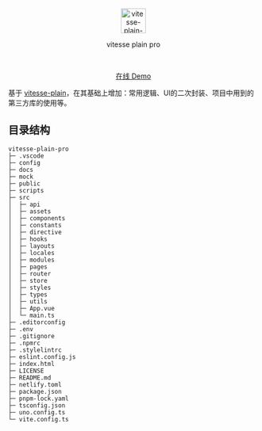 <br>
<p align='center'>
  <img src="https://vitesse-plain.netlify.app/favicon.svg" width="50" alt="vitesse-plain-pro">
  <p align='center'>vitesse plain pro</p>
</p>

<br>

<p align='center'>
  <a href="https://vitesse-plain-pro.netlify.app/">在线 Demo</a>
</p>

基于 [vitesse-plain](https://github.com/AnthonyJu/vitesse-plain)，在其基础上增加：常用逻辑、UI的二次封装、项目中用到的第三方库的使用等。

## 目录结构

```
vitesse-plain-pro
├─ .vscode
├─ config
├─ docs
├─ mock
├─ public
├─ scripts
├─ src
│  ├─ api
│  ├─ assets
│  ├─ components
│  ├─ constants
│  ├─ directive
│  ├─ hooks
│  ├─ layouts
│  ├─ locales
│  ├─ modules
│  ├─ pages
│  ├─ router
│  ├─ store
│  ├─ styles
│  ├─ types
│  ├─ utils
│  ├─ App.vue
│  └─ main.ts
├─ .editorconfig
├─ .env
├─ .gitignore
├─ .npmrc
├─ .stylelintrc
├─ eslint.config.js
├─ index.html
├─ LICENSE
├─ README.md
├─ netlify.toml
├─ package.json
├─ pnpm-lock.yaml
├─ tsconfig.json
├─ uno.config.ts
└─ vite.config.ts
```
